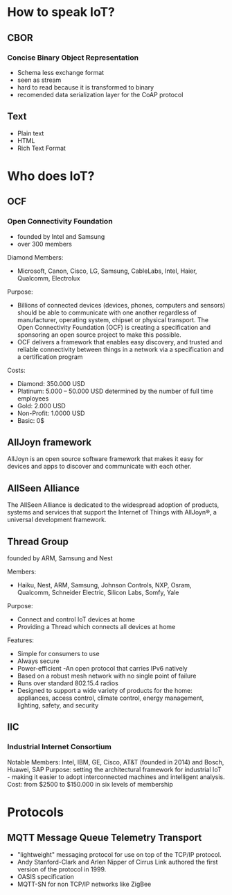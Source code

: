 # How to speak IoT?
## CBOR
### Concise Binary Object Representation

- Schema less exchange format
- seen as stream
- hard to read because it is transformed to binary
- recomended data serialization layer for the CoAP protocol
## Text
- Plain text
- HTML
- Rich Text Format


# Who does IoT?
## OCF
### Open Connectivity Foundation

- founded by Intel and Samsung
- over 300 members

Diamond Members:
	
- Microsoft, Canon, Cisco, LG, Samsung, CableLabs, Intel, Haier, Qualcomm, Electrolux
	
Purpose:

- Billions of connected devices (devices, phones, computers and sensors) should be able to communicate with one another regardless of manufacturer, operating system, chipset or physical transport. The Open Connectivity Foundation (OCF) is creating a specification and sponsoring an open source project to make this possible.
- OCF delivers a framework that enables easy discovery, and trusted and reliable connectivity between things in a network via a specification and a certification program
	
Costs: 
- Diamond: 350.000 USD
- Platinum: 5.000 – 50.000 USD determined by the number of full time employees
- Gold: 2.000 USD
- Non-Profit: 1.0000 USD
- Basic: 0$

## AllJoyn framework
AllJoyn is an open source software framework that makes it easy for devices and apps to discover and communicate with each other.

## AllSeen Alliance
The AllSeen Alliance is dedicated to the widespread adoption of products, systems and services that support the Internet of Things with AllJoyn®, a universal development framework.

## Thread Group
founded by ARM, Samsung and Nest

Members:
- Haiku, Nest, ARM, Samsung, Johnson Controls, NXP, Osram, Qualcomm, Schneider Electric, Silicon Labs, Somfy, Yale

Purpose:
- Connect and control IoT devices at home
- Providing a Thread which connects all devices at home

Features:
- Simple for consumers to use
- Always secure
- Power-efficient
 -An open protocol that carries IPv6 natively
- Based on a robust mesh network with no single point of failure
- Runs over standard 802.15.4 radios
- Designed to support a wide variety of products for the home: appliances, access control, climate control, energy management, lighting, safety, and security

## IIC
### Industrial Internet Consortium
Notable Members: Intel, IBM, GE, Cisco, AT&T (founded in 2014) and Bosch, Huawei, SAP
Purpose: setting the architectural framework for industrial IoT - making it easier to adopt interconnected machines and intelligent analysis.
Cost: from $2500 to $150.000 in six levels of membership

# Protocols

## MQTT Message Queue Telemetry Transport
- "lightweight" messaging protocol for use on top of the TCP/IP protocol.
- Andy Stanford-Clark and Arlen Nipper of Cirrus Link authored the first version of the protocol in 1999.
- OASIS specification
- MQTT-SN for non TCP/IP networks like ZigBee

